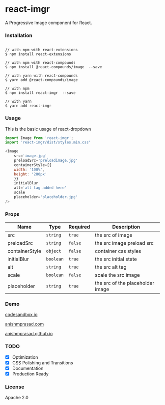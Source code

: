 # react-imgr

A Progressive Image component for React.

### Installation

```

// with npm with react-extensions
$ npm install react-extensions

// with npm with react-compounds
$ npm install @react-compounds/image  --save

// with yarn with react-compounds
$ yarn add @react-compounds/image

// with npm
$ npm install react-imgr  --save

// with yarn
$ yarn add react-imgr
```

### Usage

This is the basic usage of react-dropdown

```Javascript
import Image from 'react-imgr';
import 'react-imgr/dist/styles.min.css'

<Image
    src='image.jpg'
    preloadSrc='preloadimage.jpg'
    containerStyle={{
	width: '100%',
	height: '280px'
    }}
    initialBlur
    alt='alt tag added here'
    scale
    placeholder='placeholder.jpg'
/>
```

### Props

| Name           | Type      | Required | Description                      |
| -------------- | --------- | -------- | -------------------------------- |
| src            | `string`  | `true`   | the src of image                 |
| preloadSrc     | `string`  | `false`  | the src image preload src        |
| containerStyle | `object`  | `false`  | container css styles             |
| initialBlur    | `boolean` | `true`   | the src initial state            |
| alt            | `string`  | `true`   | the src alt tag                  |
| scale          | `boolean` | `false`  | scale the src image              |
| placeholder    | `string`  | `true`   | the src of the placeholder image |

### Demo

[codesandbox.io](https://codesandbox.io/embed/xj5p7lzlnp)

[anishmprasad.com](https://anishmprasad.com/opensource/react-imgr)

[anishmprasad.github.io](https://anishmprasad.github.io/opensource/react-imgr)

### TODO

-   [x] Optimization
-   [x] CSS Polishing and Transitions
-   [x] Documentation
-   [x] Production Ready

### License

Apache 2.0
